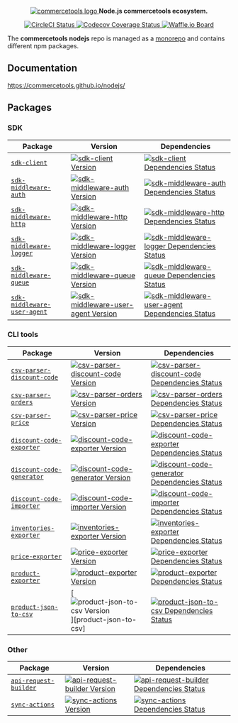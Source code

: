 <p align="center">
  <a href="https://commercetools.com/">
    <img alt="commercetools logo" src="http://cdn.rawgit.com/commercetools/press-kit/master/PNG/72DPI/CT%20logo%20chrom%20black%20horizontal%20RGB%2072dpi.png">
  </a>
  <b>Node.js commercetools ecosystem.</b>
</p>

<p align="center">
  <a href="https://circleci.com/gh/commercetools/nodejs">
    <img alt="CircleCI Status" src="https://circleci.com/gh/commercetools/nodejs.svg?style=shield&circle-token=5eae5720e32669bf981a19603a7b8007821687e1">
  </a>
  <a href="https://codecov.io/gh/commercetools/nodejs">
    <img alt="Codecov Coverage Status" src="https://img.shields.io/codecov/c/github/commercetools/nodejs.svg?style=flat-square">
  </a>
  <a href="https://waffle.io/commercetools/nodejs-tasks-board">
    <img alt="Waffle.io Board" src="https://img.shields.io/badge/Waffle-board-yellow.svg?style=flat-square">
  </a>
</p>

The **commercetools nodejs** repo is managed as a [monorepo](https://github.com/lerna/lerna) and contains different npm packages.

## Documentation
https://commercetools.github.io/nodejs/

## Packages

### SDK

| Package | Version | Dependencies |
|--------|-------|------------|
| [`sdk-client`](/packages/sdk-client) | [![sdk-client Version][sdk-client-icon]][sdk-client-version] | [![sdk-client Dependencies Status][sdk-client-dependencies-icon]][sdk-client-dependencies] |
| [`sdk-middleware-auth`](/packages/sdk-middleware-auth) | [![sdk-middleware-auth Version][sdk-middleware-auth-icon]][sdk-middleware-auth-version] | [![sdk-middleware-auth Dependencies Status][sdk-middleware-auth-dependencies-icon]][sdk-middleware-auth-dependencies] |
| [`sdk-middleware-http`](/packages/sdk-middleware-http) | [![sdk-middleware-http Version][sdk-middleware-http-icon]][sdk-middleware-http-version] | [![sdk-middleware-http Dependencies Status][sdk-middleware-http-dependencies-icon]][sdk-middleware-http-dependencies] |
| [`sdk-middleware-logger`](/packages/sdk-middleware-logger) | [![sdk-middleware-logger Version][sdk-middleware-logger-icon]][sdk-middleware-logger-version] | [![sdk-middleware-logger Dependencies Status][sdk-middleware-logger-dependencies-icon]][sdk-middleware-logger-dependencies] |
| [`sdk-middleware-queue`](/packages/sdk-middleware-queue) | [![sdk-middleware-queue Version][sdk-middleware-queue-icon]][sdk-middleware-queue-version] | [![sdk-middleware-queue Dependencies Status][sdk-middleware-queue-dependencies-icon]][sdk-middleware-queue-dependencies] |
| [`sdk-middleware-user-agent`](/packages/sdk-middleware-user-agent) | [![sdk-middleware-user-agent Version][sdk-middleware-user-agent-icon]][sdk-middleware-user-agent-version] | [![sdk-middleware-user-agent Dependencies Status][sdk-middleware-user-agent-dependencies-icon]][sdk-middleware-user-agent-dependencies] |

[sdk-client-version]: https://www.npmjs.com/package/@commercetools/sdk-client
[sdk-client-icon]: https://img.shields.io/npm/v/@commercetools/sdk-client.svg?style=flat-square
[sdk-client-dependencies]: https://david-dm.org/commercetools/nodejs?path=packages/sdk-client
[sdk-client-dependencies-icon]: https://img.shields.io/david/commercetools/nodejs.svg?path=packages/sdk-client&style=flat-square
[sdk-middleware-auth-version]: https://www.npmjs.com/package/@commercetools/sdk-middleware-auth
[sdk-middleware-auth-icon]: https://img.shields.io/npm/v/@commercetools/sdk-middleware-auth.svg?style=flat-square
[sdk-middleware-auth-dependencies]: https://david-dm.org/commercetools/nodejs?path=packages/sdk-middleware-auth
[sdk-middleware-auth-dependencies-icon]: https://img.shields.io/david/commercetools/nodejs.svg?path=packages/sdk-middleware-auth&style=flat-square
[sdk-middleware-http-version]: https://www.npmjs.com/package/@commercetools/sdk-middleware-http
[sdk-middleware-http-icon]: https://img.shields.io/npm/v/@commercetools/sdk-middleware-http.svg?style=flat-square
[sdk-middleware-http-dependencies]: https://david-dm.org/commercetools/nodejs?path=packages/sdk-middleware-http
[sdk-middleware-http-dependencies-icon]: https://img.shields.io/david/commercetools/nodejs.svg?path=packages/sdk-middleware-http&style=flat-square
[sdk-middleware-logger-version]: https://www.npmjs.com/package/@commercetools/sdk-middleware-logger
[sdk-middleware-logger-icon]: https://img.shields.io/npm/v/@commercetools/sdk-middleware-logger.svg?style=flat-square
[sdk-middleware-logger-dependencies]: https://david-dm.org/commercetools/nodejs?path=packages/sdk-middleware-logger
[sdk-middleware-logger-dependencies-icon]: https://img.shields.io/david/commercetools/nodejs.svg?path=packages/sdk-middleware-logger&style=flat-square
[sdk-middleware-queue-version]: https://www.npmjs.com/package/@commercetools/sdk-middleware-queue
[sdk-middleware-queue-icon]: https://img.shields.io/npm/v/@commercetools/sdk-middleware-queue.svg?style=flat-square
[sdk-middleware-queue-dependencies]: https://david-dm.org/commercetools/nodejs?path=packages/sdk-middleware-queue
[sdk-middleware-queue-dependencies-icon]: https://img.shields.io/david/commercetools/nodejs.svg?path=packages/sdk-middleware-queue&style=flat-square
[sdk-middleware-user-agent-version]: https://www.npmjs.com/package/@commercetools/sdk-middleware-user-agent
[sdk-middleware-user-agent-icon]: https://img.shields.io/npm/v/@commercetools/sdk-middleware-user-agent.svg?style=flat-square
[sdk-middleware-user-agent-dependencies]: https://david-dm.org/commercetools/nodejs?path=packages/sdk-middleware-user-agent
[sdk-middleware-user-agent-dependencies-icon]: https://img.shields.io/david/commercetools/nodejs.svg?path=packages/sdk-middleware-user-agent&style=flat-square

### CLI tools
| Package | Version | Dependencies |
|--------|-------|------------|
| [`csv-parser-discount-code`](/packages/csv-parser-discount-code) | [![csv-parser-discount-code Version][csv-parser-discount-code-icon]][csv-parser-discount-code-version] | [![csv-parser-discount-code Dependencies Status][csv-parser-discount-code-dependencies-icon]][csv-parser-discount-code-dependencies] |
| [`csv-parser-orders`](/packages/csv-parser-orders) | [![csv-parser-orders Version][csv-parser-orders-icon]][csv-parser-orders-version] | [![csv-parser-orders Dependencies Status][csv-parser-orders-dependencies-icon]][csv-parser-orders-dependencies] |
| [`csv-parser-price`](/packages/csv-parser-price) | [![csv-parser-price Version][csv-parser-price-icon]][csv-parser-price-version] | [![csv-parser-price Dependencies Status][csv-parser-price-dependencies-icon]][csv-parser-price-dependencies] |
| [`discount-code-exporter`](/packages/discount-code-exporter) | [![discount-code-exporter Version][discount-code-exporter-icon]][discount-code-exporter-version] | [![discount-code-exporter Dependencies Status][discount-code-exporter-dependencies-icon]][discount-code-exporter-dependencies] |
| [`discount-code-generator`](/packages/discount-code-generator) | [![discount-code-generator Version][discount-code-generator-icon]][discount-code-generator-version] | [![discount-code-generator Dependencies Status][discount-code-generator-dependencies-icon]][discount-code-generator-dependencies] |
| [`discount-code-importer`](/packages/discount-code-importer) | [![discount-code-importer Version][discount-code-importer-icon]][discount-code-importer-version] | [![discount-code-importer Dependencies Status][discount-code-importer-dependencies-icon]][discount-code-importer-dependencies] |
| [`inventories-exporter`](/packages/inventories-exporter) | [![inventories-exporter Version][inventories-exporter-icon]][inventories-exporter-version] | [![inventories-exporter Dependencies Status][inventories-exporter-dependencies-icon]][inventories-exporter-dependencies] |
| [`price-exporter`](/packages/price-exporter) | [![price-exporter Version][price-exporter-icon]][price-exporter-version] | [![price-exporter Dependencies Status][price-exporter-dependencies-icon]][discount-code-importer-dependencies] |
| [`product-exporter`](/packages/product-exporter) | [![product-exporter Version][product-exporter-icon]][product-exporter-version] | [![product-exporter Dependencies Status][product-exporter-dependencies-icon]][product-exporter-dependencies] |
| [`product-json-to-csv`](/packages/product-json-to-csv) | [![product-json-to-csv Version][product-json-to-csv-icon]][product-json-to-csv] | [![product-json-to-csv Dependencies Status][product-json-to-csv-icon]][product-json-to-csv-dependencies] |



### Other
| Package | Version | Dependencies |
|--------|-------|------------|
| [`api-request-builder`](/packages/api-request-builder) | [![api-request-builder Version][api-request-builder-icon]][api-request-builder-version] | [![api-request-builder Dependencies Status][api-request-builder-dependencies-icon]][api-request-builder-dependencies] |
| [`sync-actions`](/packages/sync-actions) | [![sync-actions Version][sync-actions-icon]][sync-actions-version] | [![sync-actions Dependencies Status][sync-actions-dependencies-icon]][sync-actions-dependencies] |

[api-request-builder-version]: https://www.npmjs.com/package/@commercetools/api-request-builder
[api-request-builder-icon]: https://img.shields.io/npm/v/@commercetools/api-request-builder.svg?style=flat-square
[api-request-builder-dependencies]: https://david-dm.org/commercetools/nodejs?path=packages/api-request-builder
[api-request-builder-dependencies-icon]: https://img.shields.io/david/commercetools/nodejs.svg?path=packages/api-request-builder&style=flat-square
[csv-parser-discount-code-version]: https://www.npmjs.com/package/@commercetools/csv-parser-discount-code
[csv-parser-discount-code-icon]: https://img.shields.io/npm/v/@commercetools/csv-parser-discount-code.svg?style=flat-square
[csv-parser-discount-code-dependencies]: https://david-dm.org/commercetools/nodejs?path=packages/csv-parser-discount-code
[csv-parser-discount-code-dependencies-icon]: https://img.shields.io/david/commercetools/nodejs.svg?path=packages/csv-parser-discount-code&style=flat-square
[csv-parser-orders-version]: https://www.npmjs.com/package/@commercetools/csv-parser-orders
[csv-parser-orders-icon]: https://img.shields.io/npm/v/@commercetools/csv-parser-orders.svg?style=flat-square
[csv-parser-orders-dependencies]: https://david-dm.org/commercetools/nodejs?path=packages/csv-parser-orders
[csv-parser-orders-dependencies-icon]: https://img.shields.io/david/commercetools/nodejs.svg?path=packages/csv-parser-orders&style=flat-square
[csv-parser-price-version]: https://www.npmjs.com/package/@commercetools/csv-parser-price
[csv-parser-price-icon]: https://img.shields.io/npm/v/@commercetools/csv-parser-price.svg?style=flat-square
[csv-parser-price-dependencies]: https://david-dm.org/commercetools/nodejs?path=packages/csv-parser-price
[csv-parser-price-dependencies-icon]: https://img.shields.io/david/commercetools/nodejs.svg?path=packages/csv-parser-price&style=flat-square
[discount-code-exporter-version]: https://www.npmjs.com/package/@commercetools/discount-code-exporter
[discount-code-exporter-icon]: https://img.shields.io/npm/v/@commercetools/discount-code-exporter.svg?style=flat-square
[discount-code-exporter-dependencies]: https://david-dm.org/commercetools/nodejs?path=packages/discount-code-exporter
[discount-code-exporter-dependencies-icon]: https://img.shields.io/david/commercetools/nodejs.svg?path=packages/discount-code-exporter&style=flat-square
[discount-code-generator-version]: https://www.npmjs.com/package/@commercetools/discount-code-generator
[discount-code-generator-icon]: https://img.shields.io/npm/v/@commercetools/discount-code-generator.svg?style=flat-square
[discount-code-generator-dependencies]: https://david-dm.org/commercetools/nodejs?path=packages/discount-code-generator
[discount-code-generator-dependencies-icon]: https://img.shields.io/david/commercetools/nodejs.svg?path=packages/discount-code-generator&style=flat-square
[discount-code-importer-version]: https://www.npmjs.com/package/@commercetools/discount-code-importer
[discount-code-importer-icon]: https://img.shields.io/npm/v/@commercetools/discount-code-importer.svg?style=flat-square
[discount-code-importer-dependencies]: https://david-dm.org/commercetools/nodejs?path=packages/discount-code-importer
[discount-code-importer-dependencies-icon]: https://img.shields.io/david/commercetools/nodejs.svg?path=packages/discount-code-importer&style=flat-square
[inventories-exporter-version]: https://www.npmjs.com/package/@commercetools/inventories-exporter
[inventories-exporter-icon]: https://img.shields.io/npm/v/@commercetools/inventories-exporter.svg?style=flat-square
[inventories-exporter-dependencies]: https://david-dm.org/commercetools/nodejs?path=packages/inventories-exporter
[inventories-exporter-dependencies-icon]: https://img.shields.io/david/commercetools/nodejs.svg?path=packages/inventories-exporter&style=flat-square
[price-exporter-version]: https://www.npmjs.com/package/@commercetools/price-exporter
[price-exporter-icon]: https://img.shields.io/npm/v/@commercetools/price-exporter.svg?style=flat-square
[price-exporter-dependencies]: https://david-dm.org/commercetools/nodejs?path=packages/price-exporter
[price-exporter-dependencies-icon]: https://img.shields.io/david/commercetools/nodejs.svg?path=packages/price-exporter&style=flat-square
[product-exporter-version]: https://www.npmjs.com/package/@commercetools/product-exporter
[product-exporter-icon]: https://img.shields.io/npm/v/@commercetools/product-exporter.svg?style=flat-square
[product-exporter-dependencies]: https://david-dm.org/commercetools/nodejs?path=packages/product-exporter
[product-exporter-dependencies-icon]: https://img.shields.io/david/commercetools/nodejs.svg?path=packages/product-exporter&style=flat-square
[product-json-to-csv-version]: https://www.npmjs.com/package/@commercetools/product-json-to-csv
[product-json-to-csv-icon]: https://img.shields.io/npm/v/@commercetools/product-json-to-csv.svg?style=flat-square
[product-json-to-csv-dependencies]: https://david-dm.org/commercetools/nodejs?path=packages/product-json-to-csv
[product-json-to-csv-dependencies-icon]: https://img.shields.io/david/commercetools/nodejs.svg?path=packages/product-json-to-csv&style=flat-square
[sync-actions-version]: https://www.npmjs.com/package/@commercetools/sync-actions
[sync-actions-icon]: https://img.shields.io/npm/v/@commercetools/sync-actions.svg?style=flat-square
[sync-actions-dependencies]: https://david-dm.org/commercetools/nodejs?path=packages/sync-actions
[sync-actions-dependencies-icon]: https://img.shields.io/david/commercetools/nodejs.svg?path=packages/sync-actions&style=flat-square
